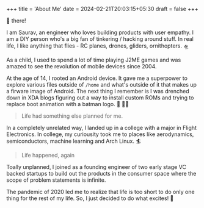 +++
title = 'About Me'
date = 2024-02-21T20:03:15+05:30
draft = false
+++

:wave: there!

I am Saurav, an engineer who loves building products with user empathy. I am a DIY person who's a big fan of tinkering / hacking around stuff. In real life, I like anything that flies - RC planes, drones, gliders, ornithopters. 🛸

As a child, I used to spend a lot of time playing J2ME games and was amazed to see the revolution of mobile devices since 2004.

At the age of 14, I rooted an Android device. It gave me a superpower to explore various files outside of `/home` and what's outside of it that makes up a firware image of Android. The next thing I remember is I was drenched down in XDA blogs figuring out a way to install custom ROMs and trying to replace boot animation with a batman logo. :bat: :superhero_man:

> Life had something else planned for me.

In a completely unrelated way, I landed up in a college with a major in Flight Electronics. In college, my curiousity took me to places like aerodynamics, semiconductors, machine learning and Arch Linux. :surfer:

> Life happened, again

Toally unplanned, I joined as a founding engineer of two early stage VC backed startups to build out the products in the consumer space where the scope of problem statements is infinite.

The pandemic of 2020 led me to realize that life is too short to do only one thing for the rest of my life. So, I just decided to do what excites! :rocket:
